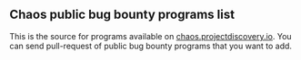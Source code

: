 ## Chaos public bug bounty programs list
This is the source for programs available on [chaos.projectdiscovery.io](https://chaos.projectdiscovery.io). You can send pull-request of public bug bounty programs that you want to add.
